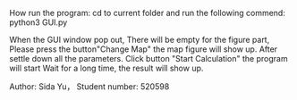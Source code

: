 How run the program:
cd to current folder and run the following commend:
python3 GUI.py

When the GUI window pop out, There will be empty for the figure part,
Please press the button"Change Map" the map figure will show up.
After settle down all the parameters. Click button "Start Calculation" the program will start
Wait for a long time, the result will show up.

Author: Sida Yu， Student number: 520598

